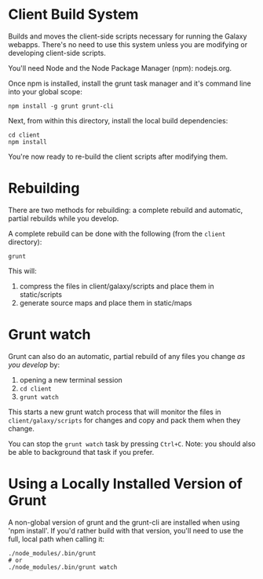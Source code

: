 Client Build System
===================

Builds and moves the client-side scripts necessary for running the Galaxy webapps. There's no need to use this system
unless you are modifying or developing client-side scripts.

You'll need Node and the Node Package Manager (npm): nodejs.org.

Once npm is installed, install the grunt task manager and it's command line into your global scope:

    npm install -g grunt grunt-cli

Next, from within this directory, install the local build dependencies:

    cd client
    npm install

You're now ready to re-build the client scripts after modifying them.


Rebuilding
==========

There are two methods for rebuilding: a complete rebuild and automatic, partial rebuilds while you develop.

A complete rebuild can be done with the following (from the `client` directory):

    grunt

This will:

1. compress the files in client/galaxy/scripts and place them in static/scripts
2. generate source maps and place them in static/maps


Grunt watch
===========

Grunt can also do an automatic, partial rebuild of any files you change *as you develop* by:

1. opening a new terminal session
2. `cd client`
3. `grunt watch`

This starts a new grunt watch process that will monitor the files in `client/galaxy/scripts` for changes and copy and
pack them when they change.

You can stop the `grunt watch` task by pressing `Ctrl+C`. Note: you should also be able to background that task if you
prefer.


Using a Locally Installed Version of Grunt
==========================================

A non-global version of grunt and the grunt-cli are installed when using 'npm install'. If you'd rather build with that
version, you'll need to use the full, local path when calling it:

    ./node_modules/.bin/grunt
    # or
    ./node_modules/.bin/grunt watch
